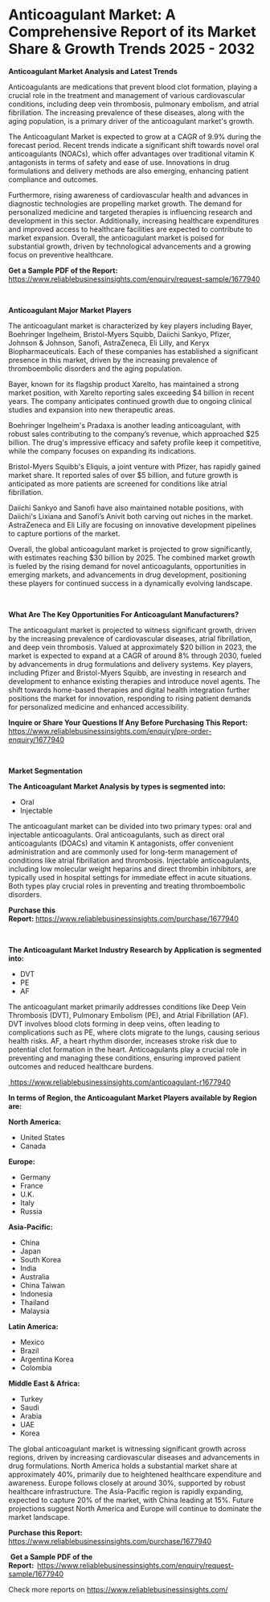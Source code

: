 <p><h1>Anticoagulant Market: A Comprehensive Report of its Market Share & Growth Trends 2025 - 2032</h1></p><p><strong>Anticoagulant Market Analysis and Latest Trends</strong></p>
<p><p>Anticoagulants are medications that prevent blood clot formation, playing a crucial role in the treatment and management of various cardiovascular conditions, including deep vein thrombosis, pulmonary embolism, and atrial fibrillation. The increasing prevalence of these diseases, along with the aging population, is a primary driver of the anticoagulant market's growth.</p><p>The Anticoagulant Market is expected to grow at a CAGR of 9.9% during the forecast period. Recent trends indicate a significant shift towards novel oral anticoagulants (NOACs), which offer advantages over traditional vitamin K antagonists in terms of safety and ease of use. Innovations in drug formulations and delivery methods are also emerging, enhancing patient compliance and outcomes.</p><p>Furthermore, rising awareness of cardiovascular health and advances in diagnostic technologies are propelling market growth. The demand for personalized medicine and targeted therapies is influencing research and development in this sector. Additionally, increasing healthcare expenditures and improved access to healthcare facilities are expected to contribute to market expansion. Overall, the anticoagulant market is poised for substantial growth, driven by technological advancements and a growing focus on preventive healthcare.</p></p>
<p><strong>Get a Sample PDF of the Report:&nbsp;</strong> <a href="https://www.reliablebusinessinsights.com/enquiry/request-sample/1677940?utm_campaign=2318&utm_medium=2&utm_source=Github&utm_content=ia&utm_term=08032025&utm_id=anticoagulant">https://www.reliablebusinessinsights.com/enquiry/request-sample/1677940</a></p>
<p>&nbsp;</p>
<p><strong>Anticoagulant Major Market Players</strong></p>
<p><p>The anticoagulant market is characterized by key players including Bayer, Boehringer Ingelheim, Bristol-Myers Squibb, Daiichi Sankyo, Pfizer, Johnson & Johnson, Sanofi, AstraZeneca, Eli Lilly, and Keryx Biopharmaceuticals. Each of these companies has established a significant presence in this market, driven by the increasing prevalence of thromboembolic disorders and the aging population.</p><p>Bayer, known for its flagship product Xarelto, has maintained a strong market position, with Xarelto reporting sales exceeding $4 billion in recent years. The company anticipates continued growth due to ongoing clinical studies and expansion into new therapeutic areas.</p><p>Boehringer Ingelheim's Pradaxa is another leading anticoagulant, with robust sales contributing to the company’s revenue, which approached $25 billion. The drug's impressive efficacy and safety profile keep it competitive, while the company focuses on expanding its indications.</p><p>Bristol-Myers Squibb's Eliquis, a joint venture with Pfizer, has rapidly gained market share. It reported sales of over $5 billion, and future growth is anticipated as more patients are screened for conditions like atrial fibrillation.</p><p>Daiichi Sankyo and Sanofi have also maintained notable positions, with Daiichi's Lixiana and Sanofi’s Anivit both carving out niches in the market. AstraZeneca and Eli Lilly are focusing on innovative development pipelines to capture portions of the market.</p><p>Overall, the global anticoagulant market is projected to grow significantly, with estimates reaching $30 billion by 2025. The combined market growth is fueled by the rising demand for novel anticoagulants, opportunities in emerging markets, and advancements in drug development, positioning these players for continued success in a dynamically evolving landscape.</p></p>
<p>&nbsp;</p>
<p><strong>What Are The Key Opportunities For Anticoagulant Manufacturers?</strong></p>
<p><p>The anticoagulant market is projected to witness significant growth, driven by the increasing prevalence of cardiovascular diseases, atrial fibrillation, and deep vein thrombosis. Valued at approximately $20 billion in 2023, the market is expected to expand at a CAGR of around 8% through 2030, fueled by advancements in drug formulations and delivery systems. Key players, including Pfizer and Bristol-Myers Squibb, are investing in research and development to enhance existing therapies and introduce novel agents. The shift towards home-based therapies and digital health integration further positions the market for innovation, responding to rising patient demands for personalized medicine and enhanced accessibility.</p></p>
<p><strong>Inquire or Share Your Questions If Any Before Purchasing This Report:</strong> <a href="https://www.reliablebusinessinsights.com/enquiry/pre-order-enquiry/1677940?utm_campaign=2318&utm_medium=2&utm_source=Github&utm_content=ia&utm_term=08032025&utm_id=anticoagulant">https://www.reliablebusinessinsights.com/enquiry/pre-order-enquiry/1677940</a></p>
<p>&nbsp;</p>
<p><strong>Market Segmentation</strong></p>
<p><strong>The Anticoagulant Market Analysis by types is segmented into:</strong></p>
<p><ul><li>Oral</li><li>Injectable</li></ul></p>
<p><p>The anticoagulant market can be divided into two primary types: oral and injectable anticoagulants. Oral anticoagulants, such as direct oral anticoagulants (DOACs) and vitamin K antagonists, offer convenient administration and are commonly used for long-term management of conditions like atrial fibrillation and thrombosis. Injectable anticoagulants, including low molecular weight heparins and direct thrombin inhibitors, are typically used in hospital settings for immediate effect in acute situations. Both types play crucial roles in preventing and treating thromboembolic disorders.</p></p>
<p><strong>Purchase this Report:&nbsp;</strong><a href="https://www.reliablebusinessinsights.com/purchase/1677940?utm_campaign=2318&utm_medium=2&utm_source=Github&utm_content=ia&utm_term=08032025&utm_id=anticoagulant">https://www.reliablebusinessinsights.com/purchase/1677940</a></p>
<p>&nbsp;</p>
<p><strong>The Anticoagulant Market Industry Research by Application is segmented into:</strong></p>
<p><ul><li>DVT</li><li>PE</li><li>AF</li></ul></p>
<p><p>The anticoagulant market primarily addresses conditions like Deep Vein Thrombosis (DVT), Pulmonary Embolism (PE), and Atrial Fibrillation (AF). DVT involves blood clots forming in deep veins, often leading to complications such as PE, where clots migrate to the lungs, causing serious health risks. AF, a heart rhythm disorder, increases stroke risk due to potential clot formation in the heart. Anticoagulants play a crucial role in preventing and managing these conditions, ensuring improved patient outcomes and reduced healthcare burdens.</p></p>
<p><a href="https://www.reliablebusinessinsights.com/anticoagulant-r1677940?utm_campaign=2318&utm_medium=2&utm_source=Github&utm_content=ia&utm_term=08032025&utm_id=anticoagulant">&nbsp;https://www.reliablebusinessinsights.com/anticoagulant-r1677940</a></p>
<p><strong>In terms of Region, the Anticoagulant Market Players available by Region are:</strong></p>
<p>
    <p> <strong> North America: </strong>
        <ul>
            <li>United States</li>
            <li>Canada</li>
        </ul>
        </p> 
    <p> <strong> Europe: </strong>
        <ul>
            <li>Germany</li>
            <li>France</li>
            <li>U.K.</li>
            <li>Italy</li>
            <li>Russia</li>
        </ul>
        </p> 
    <p> <strong> Asia-Pacific: </strong>
        <ul>
            <li>China</li>
            <li>Japan</li>
            <li>South Korea</li>
            <li>India</li>
            <li>Australia</li>
            <li>China Taiwan</li>
            <li>Indonesia</li>
            <li>Thailand</li>
            <li>Malaysia</li>
        </ul>
        </p> 
    <p> <strong> Latin America: </strong>
        <ul>
            <li>Mexico</li>
            <li>Brazil</li>
            <li>Argentina Korea</li>
            <li>Colombia</li>
        </ul>
        </p> 
    <p> <strong> Middle East & Africa: </strong>
        <ul>
            <li>Turkey</li>
            <li>Saudi</li>
            <li>Arabia</li>
            <li>UAE</li>
            <li>Korea</li>
        </ul>
    </p>
    </p>
<p><p>The global anticoagulant market is witnessing significant growth across regions, driven by increasing cardiovascular diseases and advancements in drug formulations. North America holds a substantial market share at approximately 40%, primarily due to heightened healthcare expenditure and awareness. Europe follows closely at around 30%, supported by robust healthcare infrastructure. The Asia-Pacific region is rapidly expanding, expected to capture 20% of the market, with China leading at 15%. Future projections suggest North America and Europe will continue to dominate the market landscape.</p></p>
<p><strong>Purchase this Report: </strong><a href="https://www.reliablebusinessinsights.com/purchase/1677940?utm_campaign=2318&utm_medium=2&utm_source=Github&utm_content=ia&utm_term=08032025&utm_id=anticoagulant">https://www.reliablebusinessinsights.com/purchase/1677940</a></p>
<p>&nbsp;<strong>Get a Sample PDF of the Report:&nbsp;&nbsp;</strong><a href="https://www.reliablebusinessinsights.com/enquiry/request-sample/1677940?utm_campaign=2318&utm_medium=2&utm_source=Github&utm_content=ia&utm_term=08032025&utm_id=anticoagulant">https://www.reliablebusinessinsights.com/enquiry/request-sample/1677940</a></p>
<p><strong></strong></p>
<p>Check more reports on <a href="https://www.reliablebusinessinsights.com/?utm_campaign=2318&utm_medium=2&utm_source=Github&utm_content=ia&utm_term=08032025&utm_id=anticoagulant">https://www.reliablebusinessinsights.com/</a></p>
